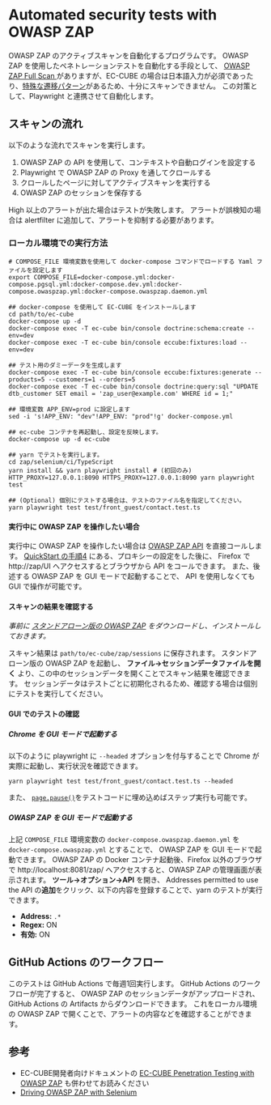 # Automated security tests with OWASP ZAP

OWASP ZAP のアクティブスキャンを自動化するプログラムです。
OWASP ZAP を使用したペネトレーションテストを自動化する手段として、 [OWASP ZAP Full Scan
](https://github.com/marketplace/actions/owasp-zap-full-scan) がありますが、EC-CUBE の場合は日本語入力が必須であったり、[特殊な遷移パターン](https://doc4.ec-cube.net/penetration-testing/testing/attention#%E7%89%B9%E6%AE%8A%E3%81%AA%E9%81%B7%E7%A7%BB%E3%83%91%E3%82%BF%E3%83%BC%E3%83%B3)があるため、十分にスキャンできません。
この対策として、Playwright と連携させて自動化します。

## スキャンの流れ

以下のような流れでスキャンを実行します。

1. OWASP ZAP の API を使用して、コンテキストや自動ログインを設定する
2. Playwright で OWASP ZAP の Proxy を通してクロールする
3. クロールしたページに対してアクティブスキャンを実行する
4. OWASP ZAP のセッションを保存する

High 以上のアラートが出た場合はテストが失敗します。
アラートが誤検知の場合は alertfilter に追加して、アラートを抑制する必要があります。

### ローカル環境での実行方法

```shell
# COMPOSE_FILE 環境変数を使用して docker-compose コマンドでロードする Yaml ファイルを設定します
export COMPOSE_FILE=docker-compose.yml:docker-compose.pgsql.yml:docker-compose.dev.yml:docker-compose.owaspzap.yml:docker-compose.owaspzap.daemon.yml

## docker-compose を使用して EC-CUBE をインストールします
cd path/to/ec-cube
docker-compose up -d
docker-compose exec -T ec-cube bin/console doctrine:schema:create --env=dev
docker-compose exec -T ec-cube bin/console eccube:fixtures:load --env=dev

## テスト用のダミーデータを生成します
docker-compose exec -T ec-cube bin/console eccube:fixtures:generate --products=5 --customers=1 --orders=5
docker-compose exec -T ec-cube bin/console doctrine:query:sql "UPDATE dtb_customer SET email = 'zap_user@example.com' WHERE id = 1;"

## 環境変数 APP_ENV=prod に設定します
sed -i 's!APP_ENV: "dev"!APP_ENV: "prod"!g' docker-compose.yml

## ec-cube コンテナを再起動し、設定を反映します。
docker-compose up -d ec-cube

## yarn でテストを実行します。
cd zap/selenium/ci/TypeScript
yarn install && yarn playwright install # (初回のみ)
HTTP_PROXY=127.0.0.1:8090 HTTPS_PROXY=127.0.0.1:8090 yarn playwright test

## (Optional) 個別にテストする場合は、テストのファイル名を指定してください。
yarn playwright test test/front_guest/contact.test.ts
```

####  実行中に OWASP ZAP を操作したい場合

実行中に OWASP ZAP を操作したい場合は [OWASP ZAP API](https://www.zaproxy.org/docs/api/) を直接コールします。
[QuickStart の手順4](https://doc4.ec-cube.net/penetration-testing/quick_start) にある、プロキシーの設定をした後に、 Firefox で http://zap/UI へアクセスするとブラウザから API をコールできます。
また、後述する OWASP ZAP を GUI モードで起動することで、 API を使用しなくても GUI で操作が可能です。

#### スキャンの結果を確認する

*事前に [スタンドアローン版の OWASP ZAP](https://www.zaproxy.org/download/) をダウンロードし、インストールしておきます。*

スキャン結果は `path/to/ec-cube/zap/sessions` に保存されます。
スタンドアローン版の OWASP ZAP を起動し、 **ファイル→セッションデータファイルを開く** より、この中のセッションデータを開くことでスキャン結果を確認できます。
セッションデータはテストごとに初期化されるため、確認する場合は個別にテストを実行してください。

#### GUI でのテストの確認

##### Chrome を GUI モードで起動する

以下のように playwright に `--headed` オプションを付与することで Chrome が実際に起動し、実行状況を確認できます。

``` shell
yarn playwright test test/front_guest/contact.test.ts --headed
```

また、 [`page.pause()`](https://playwright.dev/docs/api/class-page#page-pause)をテストコードに埋め込めばステップ実行も可能です。

##### OWASP ZAP を GUI モードで起動する

上記 `COMPOSE_FILE` 環境変数の `docker-compose.owaspzap.daemon.yml` を `docker-compose.owaspzap.yml` とすることで、 OWASP ZAP を GUI モードで起動できます。
OWASP ZAP の Docker コンテナ起動後、Firefox 以外のブラウザで http://localhost:8081/zap/ へアクセスすると、OWASP ZAP の管理画面が表示されます。
**ツール→オプション→API** を開き、 Addresses permitted to use the API の**追加**をクリック、以下の内容を登録することで、yarn のテストが実行できます。

- **Address:** `.*`
- **Regex:** ON
- **有効:** ON

## GitHub Actions のワークフロー

このテストは GitHub Actions で毎週1回実行します。
GitHub Actions のワークフローが完了すると、 OWASP ZAP のセッションデータがアップロードされ、GitHub Actions の Artifacts からダウンロードできます。
これをローカル環境の OWASP ZAP で開くことで、アラートの内容などを確認することができます。

## 参考

- EC-CUBE開発者向けドキュメントの [EC-CUBE Penetration Testing with OWASP ZAP](https://doc4.ec-cube.net/penetration-testing) も併わせてお読みください
- [Driving OWASP ZAP with Selenium](https://owasp.org/www-chapter-london/assets/slides/OWASPLondon-OWASP-ZAP-Selenium-20180830-PDF.pdf)
